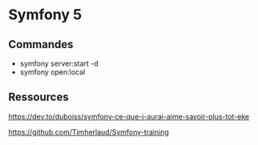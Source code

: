 # Symfony 5

## Commandes

* symfony server:start -d
* symfony open:local

## Ressources

https://dev.to/duboiss/symfony-ce-que-j-aurai-aime-savoir-plus-tot-eke

https://github.com/Timherlaud/Symfony-training

